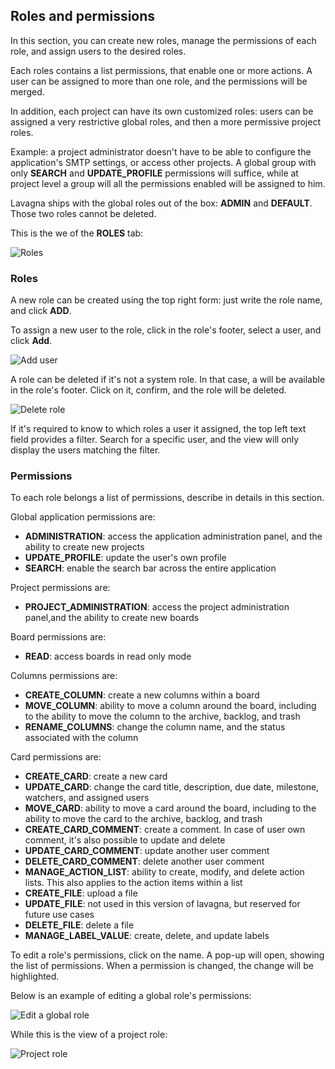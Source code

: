 ## Roles and permissions

In this section, you can create new roles, manage the permissions of each role, and assign users to the desired roles.

Each roles contains a list permissions, that enable one or more actions. A user can be assigned to more than one role, and the permissions will be merged.

In addition, each project can have its own customized roles: users can be assigned a very restrictive global roles, and then a more permissive project roles.

Example: a project administrator doesn't have to be able to configure the application's SMTP settings, or access other projects. A global group with only **SEARCH** and **UPDATE_PROFILE** permissions will suffice, while at project level a group will all the permissions enabled will be assigned to him.

Lavagna ships with the global roles out of the box: **ADMIN** and **DEFAULT**. Those two roles cannot be deleted.

This is the we of the **ROLES** tab:

<img class="pure-img" src="{{relativeRootPath}}/images/en/c03_roles_list.png" alt="Roles">

### Roles

A new role can be created using the top right form: just write the role name, and click **ADD**.

To assign a new user to the role, click <i class="fa fa-plus"></i> in the role's footer, select a user, and click **Add**.

<img class="pure-img" src="{{relativeRootPath}}/images/en/c03_roles_add-user.png" alt="Add user">

A role can be deleted if it's not a system role. In that case, a <i class="fa fa-trash"></i> will be available in the role's footer. Click on it, confirm, and the role will be deleted.

<img class="pure-img" src="{{relativeRootPath}}/images/en/c03_roles_delete-role.png" alt="Delete role">

If it's required to know to which roles a user it assigned, the top left text field provides a filter. Search for a specific user, and the view will only display the users matching the filter.

### Permissions

To each role belongs a list of permissions, describe in details in this section.

Global application permissions are:

* **ADMINISTRATION**: access the application administration panel, and the ability to create new projects
* **UPDATE_PROFILE**: update the user's own profile
* **SEARCH**: enable the search bar across the entire application

Project permissions are:

* **PROJECT_ADMINISTRATION**: access the project administration panel,and the ability to create new boards

Board permissions are:

* **READ**: access boards in read only mode

Columns permissions are:

* **CREATE_COLUMN**: create a new columns within a board
* **MOVE_COLUMN**: ability to move a column around the board, including to the ability to move the column to the archive, backlog, and trash
* **RENAME_COLUMNS**: change the column name, and the status associated with the column

Card permissions are:

* **CREATE_CARD**: create a new card
* **UPDATE_CARD**: change the card title, description, due date, milestone, watchers, and assigned users
* **MOVE_CARD**: ability to move a card around the board, including to the ability to move the card to the archive, backlog, and trash
* **CREATE_CARD_COMMENT**: create a comment. In case of user own comment, it's also possible to update and delete
* **UPDATE_CARD_COMMENT**: update another user comment
* **DELETE_CARD_COMMENT**: delete another user comment
* **MANAGE_ACTION_LIST**: ability to create, modify, and delete action lists. This also applies to the action items within a list
* **CREATE_FILE**: upload a file
* **UPDATE_FILE**: not used in this version of lavagna, but reserved for future use cases
* **DELETE_FILE**: delete a file
* **MANAGE_LABEL_VALUE**: create, delete, and update labels

To edit a role's permissions, click on the name. A pop-up will open, showing the list of permissions.
When a permission is changed, the change will be highlighted.

Below is an example of editing a global role's permissions:

<img class="pure-img" src="{{relativeRootPath}}/images/en/c03_roles_edit-permissions.png" alt="Edit a global role">

While this is the view of a project role:

<img class="pure-img" src="{{relativeRootPath}}/images/en/c03_roles_project-permissions.png" alt="Project role">